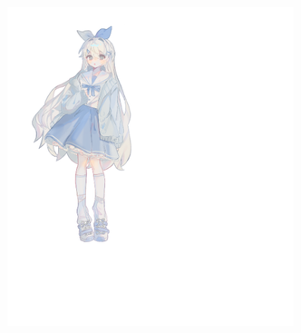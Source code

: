 <div style="position:relative; display: flex; flex-wrap: nowrap;"> 
    <img style='position:absolute; z-index:1;' src='github-metrics.svg' alt="github-metrics.svg"/>
    <img style='position:absolute; z-index:2;' src='https://raw.githubusercontent.com/kiloxgo/kiloxgo/main/kiloxFigureIllustration.webp' width='300px' alt="kg.webp"/>
</div> 

### Self Introduction

A student from SJTU who loves things about Internet

Youcan call me Kilox,Kilostring,KiloxGo,KG if you like it!

Here is my illustration drawn by Matsuyama Akira-gen,it's ctue,yes.

***Currently Busy with school work and unavailable.***  

### Overall Status
[![Readme Card](https://github-readme-stats-one-bice.vercel.app/api?username=kiloxgo&show_icons=true&role=OWNER,ORGANIZATION_MEMBER,COLLABORATOR)](https://github.com/anuraghazra/github-readme-stats)
